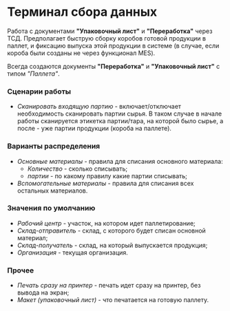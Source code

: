 # Терминал сбора данных

Работа с документами **"Упаковочный лист"** и **"Переработка"** через ТСД.
Предполагает быструю сборку коробов готовой продукции в паллет, и
фиксацию выпуска этой продукции в системе (в случае, если короба были
созданы не через функционал MES).

Всегда создаются документы **"Переработка"** и **"Упаковочный лист"** с типом
*"Паллета"*.

### Сценарии работы

- *Сканировать входящую партию* - включает/отключает необходимость сканировать партии сырья. В таком случае в начале работы сканируется этикетка партии/тара, на которой было сырье, а после - уже партии продукции (короба на паллете).

### Варианты распределения

- *Основные материалы* - правила для списания основного материала:
    - *Количество* - сколько списывать;
    - *партии* - по какому правилу какие партии списывать;
- *Вспомогательные материалы* - правила для списания всех остальных материалов.

### Значения по умолчанию

- *Рабочий центр* - участок, на котором идет паллетирование;
- *Склад-отправитель* - склад, с которого будет списан основной материал;
- *Склад-получатель* - склад, на который выпускается продукция;
- *Организация* - текущая организация.

### Прочее

- *Печать сразу на принтер* - печать идет сразу на принтер, без вывода на экран;
- *Макет (упаковочный лист)* - что печатается на готовую паллету.